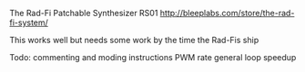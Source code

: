 The Rad-Fi Patchable Synthesizer RS01
http://bleeplabs.com/store/the-rad-fi-system/ 

This works well but needs some work by the time the Rad-Fis ship


Todo:
commenting and moding instructions
PWM rate
general loop speedup
